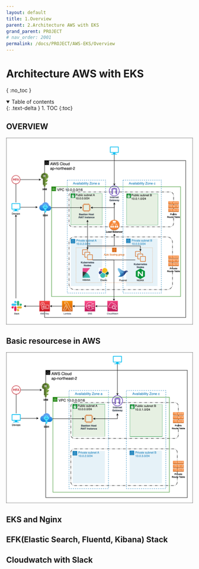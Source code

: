 ```yaml
---
layout: default
title: 1.Overview
parent: 2.Architecture AWS with EKS
grand_parent: PROJECT
# nav_order: 2001
permalink: /docs/PROJECT/AWS-EKS/Overview
---
```

# Architecture AWS with EKS

{ :no_toc }

<details open markdown="block">  
  <summary>
    Table of contents
  </summary>
  {: .text-delta }
1. TOC  
{:toc}
</details>

## OVERVIEW  

![1](/docs/PROJECT/AWS-EKS/Overview/1.png)  

## Basic resourcese in AWS

![2](/docs/PROJECT/AWS-EKS/Overview/2.png)

## EKS and Nginx  

## EFK(Elastic Search, Fluentd, Kibana) Stack

## Cloudwatch with Slack  
